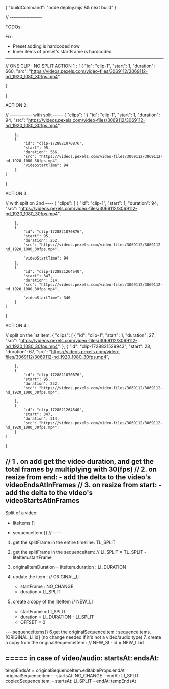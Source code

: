 {
  "buildCommand": "node deploy.mjs && next build"
}

// ----------------

TODOs:

Fix:  
  - Preset adding is hardcoded now
  - Inner items of preset's startFrame is hardcoded



----
// ONE CLIP : NO SPLIT
ACTION 1  :
[
    {
        "id": "clip-1",
        "start": 1,
        "duration": 660,
        "src": "https://videos.pexels.com/video-files/3069112/3069112-hd_1920_1080_30fps.mp4",
      
    }
]

ACTION 2  :

// ----------- with split -----
{
    "clips": [
        {
            "id": "clip-1",
            "start": 1,
            "duration": 94,
            "src": "https://videos.pexels.com/video-files/3069112/3069112-hd_1920_1080_30fps.mp4",
          
        },
        {
            "id": "clip-1728821070876",
            "start": 95,
            "duration": 566,
            "src": "https://videos.pexels.com/video-files/3069112/3069112-hd_1920_1080_30fps.mp4",
            "videoStartTime": 94
        }
    ]
}

ACTION 3  :

// with split on 2nd ----
{
    "clips": [
        {
            "id": "clip-1",
            "start": 1,
            "duration": 94,
            "src": "https://videos.pexels.com/video-files/3069112/3069112-hd_1920_1080_30fps.mp4",
           
        },
        {
            "id": "clip-1728821070876",
            "start": 95,
            "duration": 252,
            "src": "https://videos.pexels.com/video-files/3069112/3069112-hd_1920_1080_30fps.mp4",
           
            "videoStartTime": 94
        },
        {
            "id": "clip-1728821264540",
            "start": 347,
            "duration": 314,
            "src": "https://videos.pexels.com/video-files/3069112/3069112-hd_1920_1080_30fps.mp4",
           
            "videoStartTime": 346
        }
    ]
}

ACTION 4  :

// split on the 1st item:
{
    "clips": [
        {
            "id": "clip-1",
            "start": 1,
            "duration": 27,
            "src": "https://videos.pexels.com/video-files/3069112/3069112-hd_1920_1080_30fps.mp4",
        },
        {
            "id": "clip-1728821529943",
            "start": 28,
            "duration": 67,
            "src": "https://videos.pexels.com/video-files/3069112/3069112-hd_1920_1080_30fps.mp4",
    
        },
        {
            "id": "clip-1728821070876",
            "start": 95,
            "duration": 252,
            "src": "https://videos.pexels.com/video-files/3069112/3069112-hd_1920_1080_30fps.mp4",         
            
        },
        {
            "id": "clip-1728821264540",
            "start": 347,
            "duration": 314,
            "src": "https://videos.pexels.com/video-files/3069112/3069112-hd_1920_1080_30fps.mp4",   
        }
    ]
}

// 1 . on add get the video duration, and get the total frames by multiplying with 30(fps)
// 2. on resize from end:
    - add the delta to the video's videoEndsAtInFrames
// 3. on resize from start:
    - add the delta to the video's videoStartsAtInFrames
----
Split of a video:

- liteItems:[]

- sequenceItem:{}
// ----
1. get the splitFrame in the entire timeline: TL_SPLIT
2. get the splitFrame in the sequenceItem: // LI_SPLIT = TL_SPLIT - liteItem.startFrame 
3. originalItemDuration = liteItem.duration : LI_DURATION

4. update the item : // ORIGINAL_LI
    - startFrame : NO_CHANGE
    - duration = LI_SPLIT

5. create a copy of the liteItem // NEW_LI
    - startFrame = LI_SPLIT 
    - duration = LI_DURATION - LI_SPLIT
    - OFFSET = 0

--- sequenceItems{}
6.get the originalSequenceItem : sequenceItems.[ORIGINAL_LI.id] (no change needed if it's not a video/audio type)
7. create a copy from the originalSequenceItem : // NEW_SI
    - id = NEW_LI.id

=====
in case of video/audio:
startsAt:
endsAt:
-----------
tempEndsAt = originalSequenceItem.editableProps.endAt
originalSequenceItem:
    - startsAt: NO_CHANGE
    - endAt: LI_SPLIT
copiedSequenceItem:
    - startsAt: LI_SPLIT
    - endAt: tempEndsAt


